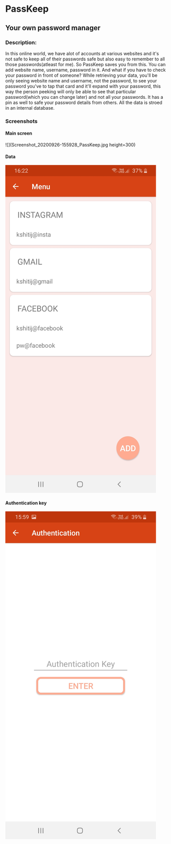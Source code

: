 # PassKeep
## Your own password manager

### Description:
In this online world, we have alot of accounts at various websites and it's not safe to keep all of their passwords safe but also easy to remember to all those passwords(atleast for me).
So PassKeep saves you from this. You can add website name, username, password in it. And what if you have to check your password in front of someone? While retrieving your data, you'll be only seeing website name and username, not the password, to see your password you've to tap that card and it'll expand with your password, this way the person peeking will only be able to see that particular password(which you can change later) and not all your passwords. It has a pin as well to safe your password details from others. All the data is stroed in an internal database. 

### Screenshots
#### Main screen
![](Screenshot_20200926-155928_PassKeep.jpg height=300)
#### Data
![](Screenshot_20200926-162239_PassKeep.jpg)
#### Authentication key
![](Screenshot_20200926-155935_PassKeep.jpg)


